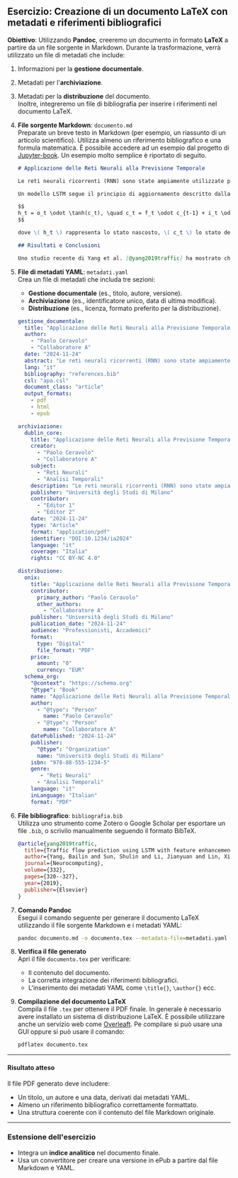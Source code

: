 ## Esercizio: Creazione di un documento LaTeX con metadati e riferimenti bibliografici

**Obiettivo**: Utilizzando **Pandoc**, creeremo un documento in formato **LaTeX** a partire da un file sorgente in Markdown. Durante la trasformazione, verrà utilizzato un file di metadati che include:  
1. Informazioni per la **gestione documentale**.  
2. Metadati per l'**archiviazione**.  
3. Metadati per la **distribuzione** del documento.  
Inoltre, integreremo un file di bibliografia per inserire i riferimenti nel documento LaTeX.

1. **File sorgente Markdown**: `documento.md`  
   Preparate un breve testo in Markdown (per esempio, un riassunto di un articolo scientifico). Utilizza almeno un riferimento bibliografico e una formula matematica.  È possibile accedere ad un esempio dal progetto di [Jupyter-book](https://github.com/jupyter-book/jupyter-book/blob/main/docs/content/math.md). Un esempio molto semplice è riportato di seguito.

   ```markdown
   # Applicazione delle Reti Neurali alla Previsione Temporale
   
   Le reti neurali ricorrenti (RNN) sono state ampiamente utilizzate per affrontare problemi di previsione temporale, grazie alla loro capacità di modellare dipendenze a lungo termine nei dati sequenziali. Tuttavia, la loro efficacia è limitata da problemi come il vanishing gradient. Per superare tali difficoltà, sono stati introdotti modelli avanzati come le reti LSTM (Long Short-Term Memory) e GRU (Gated Recurrent Unit), che regolano dinamicamente il flusso delle informazioni attraverso meccanismi di gating.
   
   Un modello LSTM segue il principio di aggiornamento descritto dalla seguente equazione:
   
   $$
   h_t = o_t \odot \tanh(c_t), \quad c_t = f_t \odot c_{t-1} + i_t \odot \tilde{c}_t
   $$
   
   dove \( h_t \) rappresenta lo stato nascosto, \( c_t \) lo stato della cella, e \( i_t, f_t, o_t \) sono i gate di input, forget e output, rispettivamente.
   
   ## Risultati e Conclusioni
   
   Uno studio recente di Yang et al. [@yang2019traffic] ha mostrato che l'utilizzo di un'architettura LSTM in combinazione con feature engineering specifiche può migliorare significativamente la precisione della previsione di serie temporali rispetto ai metodi tradizionali basati su ARIMA o SARIMA.
   
   ```

2. **File di metadati YAML**: `metadati.yaml`  
   Crea un file di metadati che includa tre sezioni:  
   - **Gestione documentale** (es., titolo, autore, versione).  
   - **Archiviazione** (es., identificatore unico, data di ultima modifica).  
   - **Distribuzione** (es., licenza, formato preferito per la distribuzione).  

   ```yaml
   gestione_documentale:
     title: "Applicazione delle Reti Neurali alla Previsione Temporale"
     author: 
       - "Paolo Ceravolo"
       - "Collaboratore A"
     date: "2024-11-24"
     abstract: "Le reti neurali ricorrenti (RNN) sono state ampiamente utilizzate per affrontare problemi di previsione temporale."
     lang: "it"
     bibliography: "references.bib"
     csl: "apa.csl"
     document_class: "article"
     output_formats:
       - pdf
       - html
       - epub
   
   archiviazione:
     dublin_core:
       title: "Applicazione delle Reti Neurali alla Previsione Temporale"
       creator: 
         - "Paolo Ceravolo"
         - "Collaboratore A"
       subject: 
         - "Reti Neurali"
         - "Analisi Temporali"
       description: "Le reti neurali ricorrenti (RNN) sono state ampiamente utilizzate per affrontare problemi di previsione temporale.."
       publisher: "Università degli Studi di Milano"
       contributor: 
         - "Editor 1"
         - "Editor 2"
       date: "2024-11-24"
       type: "Article"
       format: "application/pdf"
       identifier: "DOI:10.1234/ia2024"
       language: "it"
       coverage: "Italia"
       rights: "CC BY-NC 4.0"
   
   distribuzione:
     onix:
       title: "Applicazione delle Reti Neurali alla Previsione Temporale"
       contributor:
         primary_author: "Paolo Ceravolo"
         other_authors:
           - "Collaboratore A"
       publisher: "Università degli Studi di Milano"
       publication_date: "2024-11-24"
       audience: "Professionisti, Accademici"
       format: 
         type: "Digital"
         file_format: "PDF"
       price:
         amount: "0"
         currency: "EUR"
     schema_org:
       "@context": "https://schema.org"
       "@type": "Book"
       name: "Applicazione delle Reti Neurali alla Previsione Temporale"
       author: 
         - "@type": "Person"
           name: "Paolo Ceravolo"
         - "@type": "Person"
           name: "Collaboratore A"
       datePublished: "2024-11-24"
       publisher: 
         "@type": "Organization"
         name: "Università degli Studi di Milano"
       isbn: "978-88-555-1234-5"
       genre: 
          - "Reti Neurali"
         - "Analisi Temporali"
       language: "it"
       inLanguage: "Italian"
       format: "PDF"
   ```

3. **File bibliografico**: `bibliografia.bib`  
   Utilizza uno strumento come Zotero o Google Scholar per esportare un file `.bib`, o scrivilo manualmente seguendo il formato BibTeX.  

   ```bibtex
   @article{yang2019traffic,
     title={Traffic flow prediction using LSTM with feature enhancement},
     author={Yang, Bailin and Sun, Shulin and Li, Jianyuan and Lin, Xianxuan and Tian, Yan},
     journal={Neurocomputing},
     volume={332},
     pages={320--327},
     year={2019},
     publisher={Elsevier}
   }
   ```

4. **Comando Pandoc**  
   Esegui il comando seguente per generare il documento LaTeX utilizzando il file sorgente Markdown e i metadati YAML:  
   ```bash
   pandoc documento.md -o documento.tex --metadata-file=metadati.yaml --bibliography=bibliografia.bib --csl=apa.csl --citeproc
   
   ```

5. **Verifica il file generato**  
   Apri il file `documento.tex` per verificare:  
   - Il contenuto del documento.  
   - La corretta integrazione dei riferimenti bibliografici.  
   - L'inserimento dei metadati YAML come `\title{}`, `\author{}` ecc.

6. **Compilazione del documento LaTeX**  
   Compila il file `.tex` per ottenere il PDF finale. In generale è necessario avere installato un sistema di distribuzione LaTeX. È possibile utilizzare anche un servizio web come [Overleaft](https://www.overleaf.com/). Pe compilare si può usare una GUI oppure si può usare il comando:  

   ```bash
   pdflatex documento.tex
   ```

---

#### **Risultato atteso**
Il file PDF generato deve includere:  
- Un titolo, un autore e una data, derivati dai metadati YAML.  
- Almeno un riferimento bibliografico correttamente formattato.  
- Una struttura coerente con il contenuto del file Markdown originale.

---

### **Estensione dell'esercizio**
- Integra un **indice analitico** nel documento finale.  
- Usa un convertitore per creare una versione in ePub a partire dal file Markdown e YAML.
